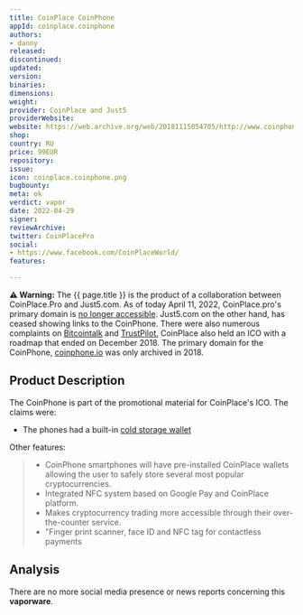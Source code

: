 ```yaml
---
title: CoinPlace CoinPhone
appId: coinplace.coinphone
authors:
- danny
released: 
discontinued: 
updated: 
version: 
binaries: 
dimensions: 
weight: 
provider: CoinPlace and Just5
providerWebsite: 
website: https://web.archive.org/web/20181115054705/http://www.coinphone.io/
shop: 
country: RU
price: 99EUR
repository: 
issue: 
icon: coinplace.coinphone.png
bugbounty: 
meta: ok
verdict: vapor
date: 2022-04-29
signer: 
reviewArchive: 
twitter: CoinPlacePro
social:
- https://www.facebook.com/CoinPlaceWorld/
features: 

---
```


**⚠️ Warning:** The {{ page.title }} is the product of a collaboration between CoinPlace.Pro and Just5.com. As of today April 11, 2022, CoinPlace.pro's primary domain is [no longer accessible](https://www.isitdownrightnow.com/coinplace.pro.html). Just5.com on the other hand, has ceased showing links to the CoinPhone. There were also numerous complaints on [Bitcointalk](https://bitcointalk.org/index.php?topic=5093526.0) and [TrustPilot.](https://www.trustpilot.com/review/coinplace.pro) CoinPlace also held an ICO with a roadmap that ended on December 2018. The primary domain for the CoinPhone, [coinphone.io](https://web.archive.org/web/20181115054705/http://www.coinphone.io/) was only archived in 2018.

## Product Description 

The CoinPhone is part of the promotional material for CoinPlace's ICO. The claims were: 

- The phones had a built-in [cold storage wallet](https://bitcoinist.com/coinplace-possibilities-guarantees-prospects/)

Other features: 

> - CoinPhone smartphones will have pre-installed CoinPlace wallets allowing the user to safely store several most popular cryptocurrencies. 
> - Integrated NFC system based on Google Pay and CoinPlace platform. 
> - Makes cryptocurrency trading more accessible through their over-the-counter service.
> - "Finger print scanner, face ID and NFC tag for contactless payments

## Analysis 

There are no more social media presence or news reports concerning this **vaporware**.  
 